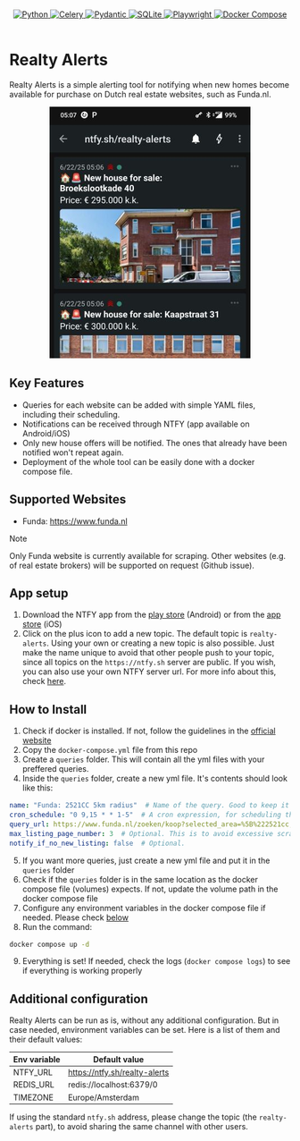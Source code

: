 <p align="center">
  <br/>
  <a href="https://www.python.org">
    <img src="https://img.shields.io/badge/Python-FFD43B?style=for-the-badge&logo=python&logoColor=blue"
    alt="Python"/>
  </a>
  <a href="https://docs.celeryq.dev/en/stable/getting-started/introduction.html">
    <img src="https://img.shields.io/badge/celery-%23a9cc54.svg?style=for-the-badge&logo=celery&logoColor=ddf4a4"
    alt="Celery"/>
  </a>
  <a href="https://docs.pydantic.dev/latest/">
    <img src="https://img.shields.io/badge/Pydantic-E92063?style=for-the-badge&logo=Pydantic&logoColor=white"
    alt="Pydantic"/>
  </a>
  <a href="https://sqlite.org">
    <img src="https://img.shields.io/badge/Sqlite-003B57?style=for-the-badge&logo=sqlite&logoColor=white" alt="SQLite">
  </a>
  <a href="https://playwright.dev/python/">
    <img src="https://img.shields.io/badge/Playwright-45ba4b?style=for-the-badge&logo=Playwright&logoColor=white"
    alt="Playwright"/>
  </a>
  <a href="https://docs.docker.com/compose/">
    <img src="https://img.shields.io/badge/Docker%20Compose-2496ED?style=for-the-badge&logo=docker&logoColor=white" alt="Docker Compose"/>
  </a>
  <br/>
  <br/>
</p>

# Realty Alerts

Realty Alerts is a simple alerting tool for notifying when new homes become available for purchase on Dutch real estate websites, such as Funda.nl.

<div align="center">
    <img src="./assets/images/app-example.jpg" >
</div>

## Key Features

- Queries for each website can be added with simple YAML files, including their scheduling.
- Notifications can be received through NTFY (app available on Android/iOS)
- Only new house offers will be notified. The ones that already have been notified won't repeat again.
- Deployment of the whole tool can be easily done with a docker compose file.

## Supported Websites

- Funda: https://www.funda.nl

> [!NOTE]
> Only Funda website is currently available for scraping. Other websites (e.g. of real estate brokers) will be supported on request (Github issue).

## App setup

1. Download the NTFY app from the [play store](https://play.google.com/store/apps/details?id=io.heckel.ntfy) (Android) or from the [app store](https://apps.apple.com/us/app/ntfy/id1625396347) (iOS)
2. Click on the plus icon to add a new topic. The default topic is `realty-alerts`. Using your own or creating a new topic is also possible. Just make the name unique to avoid that other people push to your topic, since all topics on the `https://ntfy.sh` server are public. If you wish, you can also use your own NTFY server url. For more info about this, check [here](https://docs.ntfy.sh/install/).

## How to Install

1. Check if docker is installed. If not, follow the guidelines in the [official website](https://docs.docker.com/engine/install/)
2. Copy the `docker-compose.yml` file from this repo
3. Create a `queries` folder. This will contain all the yml files with your preffered queries.
4. Inside the `queries` folder, create a new yml file. It's contents should look like this:

```yml
name: "Funda: 2521CC 5km radius"  # Name of the query. Good to keep it concise.
cron_schedule: "0 9,15 * * 1-5"  # A cron expression, for scheduling the query. Check https://crontab.guru for help.
query_url: https://www.funda.nl/zoeken/koop?selected_area=%5B%222521cc,10km%22%5D  # The query you're interested in.
max_listing_page_number: 3  # Optional. This is to avoid excessive scraping, which can result in website blocks.
notify_if_no_new_listing: false  # Optional.
```

5. If you want more queries, just create a new yml file and put it in the `queries` folder
6. Check if the `queries` folder is in the same location as the docker compose file (volumes) expects. If not, update the volume path in the docker compose file
7. Configure any environment variables in the docker compose file if needed. Please check [below](#additional-configuration)
8. Run the command:

```bash
docker compose up -d
```
9. Everything is set! If needed, check the logs (`docker compose logs`) to see if everything is working properly

## Additional configuration

Realty Alerts can be run as is, without any additional configuration. But in case needed, environment variables can be set. Here is a list of them and their default values:

| Env variable | Default value                 |
| ------------ | ----------------------------- |
| NTFY_URL     | https://ntfy.sh/realty-alerts |
| REDIS_URL    | redis://localhost:6379/0      |
| TIMEZONE     | Europe/Amsterdam              |

If using the standard `ntfy.sh` address, please change the topic (the `realty-alerts` part), to avoid sharing the same channel with other users.
